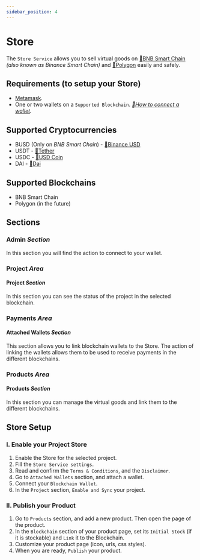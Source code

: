 ```yaml
---
sidebar_position: 4
---
```


# Store

The `Store Service` allows you to sell virtual goods on [🔗BNB Smart Chain](https://academy.binance.com/en/) _(also known as Binance Smart Chain)_ and [🔗Polygon](https://polygon.technology/) easily and safely.

## Requirements (to setup your Store)
* [Metamask](../misc/glossary.md).
* One or two wallets on a `Supported Blockchain`. _[🔗How to connect a wallet](https://docs.pancakeswap.finance/get-started/connection-guide)._

## Supported Cryptocurrencies
* BUSD (Only on _BNB Smart Chain_) - [🔗Binance USD](https://coinmarketcap.com/currencies/binance-usd)
* USDT - [🔗Tether](https://coinmarketcap.com/currencies/tether)
* USDC - [🔗USD Coin](https://coinmarketcap.com/currencies/usd-coin)
* DAI - [🔗Dai](https://coinmarketcap.com/currencies/multi-collateral-dai)

## Supported Blockchains
* BNB Smart Chain
* Polygon (in the future)

## Sections

### Admin _Section_
In this section you will find the action to connect to your wallet.

### Project _Area_
#### Project _Section_
In this section you can see the status of the project in the selected blockchain.

### Payments _Area_
#### Attached Wallets _Section_
This section allows you to link blockchain wallets to the Store. The action of linking the wallets allows them to be used to receive payments in the different blockchains.

### Products _Area_
#### Products _Section_
In this section you can manage the virtual goods and link them to the different blockchains.

## Store Setup
### I. Enable your Project Store
1. Enable the Store for the selected project.
2. Fill the `Store Service settings`.
3. Read and confirm the `Terms & Conditions`, and the `Disclaimer`.
4. Go to `Attached Wallets` section, and attach a wallet.
5. Connect your `Blockchain Wallet`.
6. In the `Project` section, `Enable and Sync` your project.

### II. Publish your Product
1. Go to `Products` section, and add a new product. Then open the page of the product.
2. In the `Blockchain` section of your product page, set its `Initial Stock` (if it is stockable) and `Link` it to the Blockchain.
3. Customize your product page (icon, urls, css styles).
4. When you are ready, `Publish` your product.
